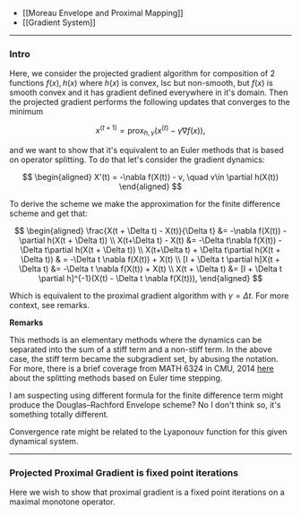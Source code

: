 * [[Moreau Envelope and Proximal Mapping]]
* [[Gradient System]]

---
### **Intro**

Here, we consider the projected gradient algorithm for composition of 2 functions $f(x), h(x)$ where $h(x)$ is convex, lsc but non-smooth, but $f(x)$ is smooth convex and it has gradient defined everywhere in it's domain. Then the projected gradient performs the following updates that converges to the minimum

$$
x^{(t + 1)} = \text{prox}_{h, \gamma}(x^{(t)} - \gamma\nabla f(x)), 
$$

and we want to show that it's equivalent to an Euler methods that is based on operator splitting. To do that let's consider the gradient dynamics: 

$$
\begin{aligned}
    X'(t) = -\nabla f(X(t)) - v, \quad  v\in \partial h(X(t))
\end{aligned}
$$

To derive the scheme we make the approximation for the finite difference scheme and get that: 

$$
\begin{aligned}
    \frac{X(t + \Delta t) - X(t)}{\Delta t} &= 
    -\nabla f(X(t)) - \partial h(X(t + \Delta t))
    \\
    X(t+\Delta t) - X(t) &= -\Delta t\nabla f(X(t)) - \Delta t\partial h(X(t + \Delta t))
    \\
    X(t+\Delta t) + \Delta t\partial h(X(t + \Delta t)) 
    & = -\Delta t \nabla f(X(t))  + X(t)
    \\
    [I + \Delta t \partial h]X(t + \Delta t) &= 
    -\Delta t \nabla f(X(t)) + X(t)
    \\
    X(t + \Delta t) &= 
    [I + \Delta t \partial h]^{-1}(X(t) - \Delta t \nabla f(X(t))), 
\end{aligned}
$$

Which is equivalent to the proximal gradient algorithm with $\gamma = \Delta t$. For more context, see remarks. 

**Remarks**

This methods is an elementary methods where the dynamics can be separated into the sum of a stiff term and a non-stiff term. In the above case, the stiff term became the subgradient set, by abusing the notation. For more, there is a brief coverage from MATH 6324 in CMU, 2014 [here](http://runge.math.smu.edu/Courses/Math6321_Fall14/_downloads/imex.pdf) about the splitting methods based on Euler time stepping. 

I am suspecting using different formula for the finite difference term might produce the Douglas–Rachford Envelope scheme? No I don't think so, it's something totally different. 

Convergence rate might be related to the Lyaponouv function for this given dynamical system. 

---
### **Projected Proximal Gradient is fixed point iterations**

Here we wish to show that proximal gradient is a fixed point iterations on a maximal monotone operator. 

